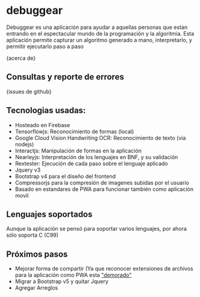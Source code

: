 # debuggear

Debuggear es una aplicación para ayudar a aquellas personas que estan entrando en el espectacular mundo de la programación y la algoritmia. Esta aplicación permite capturar un algoritmo generado a mano, interpretarlo, y permitir ejecutarlo paso a paso


{acerca de}




## Consultas y reporte de errores
{issues de github}



## Tecnologias usadas:
- Hosteado en Firebase
- Tensorflowjs: Reconocimiento de formas (local)
- Google Cloud Vision Handwriting OCR: Reconocimiento de texto (via nodejs)
- Interactjs: Manipulación de formas en la aplicación
- Nearleyjs: Interpretación de los lenguajes en BNF, y su validación
- Rextester: Ejecución de cada paso sobre el lenguaje aplicado
- Jquery v3
- Bootstrap v4 para el diseño del frontend
- Compressorjs para la compresión de imagenes subidas por el usuario
- Basado en estandares de PWA para funcionar también como aplicación movil


## Lenguajes soportados
Aunque la aplicación se pensó para soportar varios lenguajes, por ahora sólo soporta C (C99)


## Próximos pasos
- Mejorar forma de compartir (Ya que reconocer extensiones de archivos para la aplicación como PWA esta ["demorado"](https://github.com/w3c/manifest/issues/626)
- Migrar a Bootstrap v5 y quitar Jquery
- Agregar Arreglos

